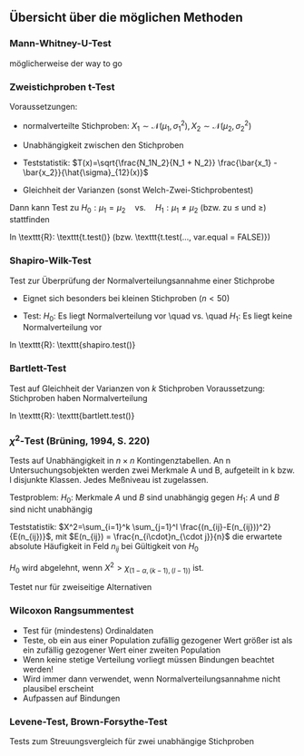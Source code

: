 ## Übersicht über die möglichen Methoden

### Mann-Whitney-U-Test
möglicherweise der way to go

### Zweistichproben t-Test
Voraussetzungen:

* normalverteilte Stichproben: $X_1 \sim \mathcal{N}(\mu_1, \sigma_1^2), X_2 \sim \mathcal{N}(\mu_2, \sigma_2^2)$

* Unabhängigkeit zwischen den Stichproben

* Teststatistik: $T(x)=\sqrt{\frac{N_1N_2}{N_1 + N_2}} \frac{\bar{x_1} - \bar{x_2}}{\hat{\sigma}_{12}(x)}$

* Gleichheit der Varianzen (sonst Welch-Zwei-Stichprobentest)

Dann kann Test zu $H_0: \mu_1 = \mu_2 \quad \text{vs.} \quad H_1: \mu_1 \neq \mu_2$ (bzw. zu $\leq$ und $\geq$) stattfinden

In \texttt{R}: \texttt{t.test()} (bzw. \texttt{t.test(..., var.equal = FALSE)})


### Shapiro-Wilk-Test
Test zur Überprüfung der Normalverteilungsannahme einer Stichprobe

* Eignet sich besonders bei kleinen Stichproben ($n<50$)

* Test: $H_0:$ Es liegt Normalverteilung vor \quad vs. \quad $H_1:$ Es liegt keine Normalverteilung vor

In \texttt{R}: \texttt{shapiro.test()}


### Bartlett-Test
Test auf Gleichheit der Varianzen von $k$ Stichproben
Voraussetzung: Stichproben haben Normalverteilung

In \texttt{R}: \texttt{bartlett.test()}


### $\chi^2$-Test (Brüning, 1994, S. 220)
Tests auf Unabhängigkeit in $n\times n$ Kontingenztabellen. An n Untersuchungsobjekten werden zwei Merkmale A und B, aufgeteilt in k bzw. l disjunkte Klassen. Jedes Meßniveau ist zugelassen.

Testproblem: $H_0:$ Merkmale $A$ und $B$ sind unabhängig gegen $H_1:$ $A$ und $B$ sind nicht unabhängig

Teststatistik: $X^2=\sum_{i=1}^k \sum_{j=1}^l \frac{(n_{ij}-E(n_{ij}))^2}{E(n_{ij})}$, mit $E(n_{ij}) = \frac{n_{i\cdot}n_{\cdot j}}{n}$ die erwartete absolute Häufigkeit in Feld $n_{ij}$ bei Gültigkeit von $H_0$

$H_0$ wird abgelehnt, wenn $X^2 > \chi_{(1-\alpha, (k-1), (l-1))}$ ist.

Testet nur für zweiseitige Alternativen


### Wilcoxon Rangsummentest

* Test für (mindestens) Ordinaldaten
* Teste, ob ein aus einer Population zufällig gezogener Wert größer ist als ein zufällig gezogener Wert einer zweiten Population
* Wenn keine stetige Verteilung vorliegt müssen Bindungen beachtet werden!
* Wird immer dann verwendet, wenn Normalverteilungsannahme nicht plausibel erscheint
* Aufpassen auf Bindungen


### Levene-Test, Brown-Forsythe-Test

Tests zum Streuungsvergleich für zwei unabhängige Stichproben


